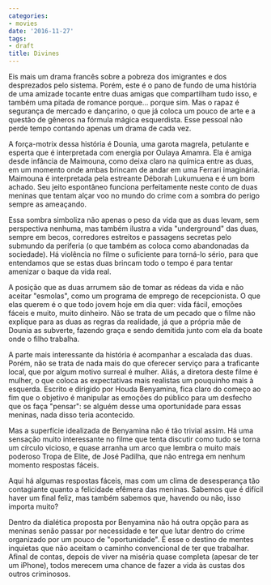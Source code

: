 ```yaml
---
categories:
- movies
date: '2016-11-27'
tags:
- draft
title: Divines
---
```


Eis mais um drama francês sobre a pobreza dos imigrantes e dos desprezados pelo sistema. Porém, este é o pano de fundo de uma história de uma amizade tocante entre duas amigas que compartilham tudo isso, e também uma pitada de romance porque... porque sim. Mas o rapaz é segurança de mercado e dançarino, o que já coloca um pouco de arte e a questão de gêneros na fórmula mágica esquerdista. Esse pessoal não perde tempo contando apenas um drama de cada vez.

A força-motrix dessa história é Dounia, uma garota magrela, petulante e esperta que é interpretada com energia por Oulaya Amamra. Ela é amiga desde infância de Maimouna, como deixa claro na química entre as duas, em um momento onde ambas brincam de andar em uma Ferrari imaginária. Maimouna é interpretada pela estreante Déborah Lukumuena e é um bom achado. Seu jeito espontâneo funciona perfeitamente neste conto de duas meninas que tentam alçar voo no mundo do crime com a sombra do perigo sempre as ameaçando.

Essa sombra simboliza não apenas o peso da vida que as duas levam, sem perspectiva nenhuma, mas também ilustra a vida "underground" das duas, sempre em becos, corredores estreitos e passagens secretas pelo submundo da periferia (o que também as coloca como abandonadas da sociedade). Há violência no filme o suficiente para torná-lo sério, para que entendamos que se estas duas brincam todo o tempo é para tentar amenizar o baque da vida real.

A posição que as duas arrumem são de tomar as rédeas da vida e não aceitar "esmolas", como um programa de emprego de recepcionista. O que elas querem é o que todo jovem hoje em dia quer: vida fácil, emoções fáceis e muito, muito dinheiro. Não se trata de um pecado que o filme não explique para as duas as regras da realidade, já que a própria mãe de Dounia as subverte, fazendo graça e sendo demitida junto com ela da boate onde o filho trabalha.

A parte mais interessante da história é acompanhar a escalada das duas. Porém, não se trata de nada mais do que oferecer serviço para a traficante local, que por algum motivo surreal é mulher. Aliás, a diretora deste filme é mulher, o que coloca as expectativas mais realistas um pouquinho mais à esquerda. Escrito e dirigido por Houda Benyamina, fica claro do começo ao fim que o objetivo é manipular as emoções do público para um desfecho que os faça "pensar": se alguém desse uma oportunidade para essas meninas, nada disso teria acontecido.

Mas a superfície idealizada de Benyamina não é tão trivial assim. Há uma sensação muito interessante no filme que tenta discutir como tudo se torna um círculo vicioso, e quase arranha um arco que lembra o muito mais poderoso Tropa de Elite, de José Padilha, que não entrega em nenhum momento respostas fáceis.

Aqui há algumas respostas fáceis, mas com um clima de desesperança tão contagiante quanto a felicidade efêmera das meninas. Sabemos que é difícil haver um final feliz, mas também sabemos que, havendo ou não, isso importa muito?

Dentro da dialética proposta por Benyamina não há outra opção para as meninas senão passar por necessidade e ter que lutar dentro do crime organizado por um pouco de "oportunidade". É esse o destino de mentes inquietas que não aceitam o caminho convencional de ter que trabalhar. Afinal de contas, depois de viver na miséria quase completa (apesar de ter um iPhone), todos merecem uma chance de fazer a vida às custas dos outros criminosos.